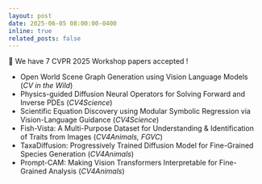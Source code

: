 ```yaml
---
layout: post
date: 2025-06-05 08:00:00-0400
inline: true
related_posts: false
---
```


🎉 We have 7 CVPR 2025 Workshop papers accepted !
<br>
- Open World Scene Graph Generation using Vision Language Models (<i>CV in the Wild</i>)
- Physics-guided Diffusion Neural Operators for Solving Forward and Inverse PDEs (<i>CV4Science</i>)
- Scientific Equation Discovery using Modular Symbolic Regression via Vision-Language Guidance (<i>CV4Science</i>)
- Fish-Vista: A Multi-Purpose Dataset for Understanding & Identification of Traits from Images (<i>CV4Animals, FGVC</i>)
- TaxaDiffusion: Progressively Trained Diffusion Model for Fine-Grained Species Generation (<i>CV4Animals</i>)
- Prompt-CAM: Making Vision Transformers Interpretable for Fine-Grained Analysis (<i>CV4Animals</i>)
